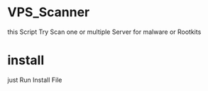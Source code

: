 # VPS_Scanner


this Script Try Scan one or multiple Server for malware or Rootkits


# install

just Run Install File


